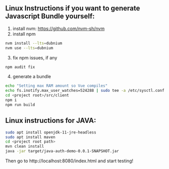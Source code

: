 ## Linux Instructions if you want to generate Javascript Bundle yourself:
1. install nvm: https://github.com/nvm-sh/nvm
2. install npm
```bash
nvm install --lts=dubnium
nvm use --lts=dubnium
```
3. fix npm issues, if any 
```bash
npm audit fix
```
4. generate a bundle
```bash
echo "Setting max RAM amount so Vue compiles"
echo fs.inotify.max_user_watches=524288 | sudo tee -a /etc/sysctl.conf && sudo sysctl -p && sudo sysctl --system
cd <project root>/src/client
npm i
npm run build
```

## Linux instructions for JAVA:
```bash
sudo apt install openjdk-11-jre-headless
sudo apt install maven
cd <project root path>
mvn clean install
java -jar target/java-auth-demo-0.0.1-SNAPSHOT.jar
```
Then go to http://localhost:8080/index.html and start testing!
